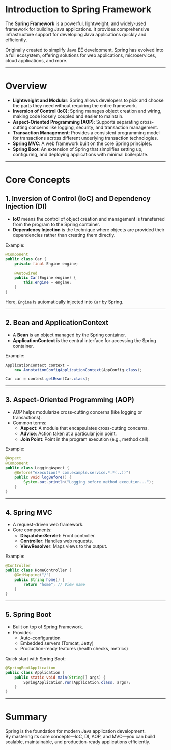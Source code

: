 # Introduction to Spring Framework

The **Spring Framework** is a powerful, lightweight, and widely-used framework for building Java applications. It provides comprehensive infrastructure support for developing Java applications quickly and efficiently.

Originally created to simplify Java EE development, Spring has evolved into a full ecosystem, offering solutions for web applications, microservices, cloud applications, and more.

---

# Overview

- **Lightweight and Modular**: Spring allows developers to pick and choose the parts they need without requiring the entire framework.
- **Inversion of Control (IoC)**: Spring manages object creation and wiring, making code loosely coupled and easier to maintain.
- **Aspect-Oriented Programming (AOP)**: Supports separating cross-cutting concerns like logging, security, and transaction management.
- **Transaction Management**: Provides a consistent programming model for transactions across different underlying transaction technologies.
- **Spring MVC**: A web framework built on the core Spring principles.
- **Spring Boot**: An extension of Spring that simplifies setting up, configuring, and deploying applications with minimal boilerplate.

---

# Core Concepts

## 1. Inversion of Control (IoC) and Dependency Injection (DI)

- **IoC** means the control of object creation and management is transferred from the program to the Spring container.
- **Dependency Injection** is the technique where objects are provided their dependencies rather than creating them directly.

Example:
```java
@Component
public class Car {
    private final Engine engine;

    @Autowired
    public Car(Engine engine) {
        this.engine = engine;
    }
}
```

Here, `Engine` is automatically injected into `Car` by Spring.

---

## 2. Bean and ApplicationContext

- A **Bean** is an object managed by the Spring container.
- **ApplicationContext** is the central interface for accessing the Spring container.

Example:
```java
ApplicationContext context = 
    new AnnotationConfigApplicationContext(AppConfig.class);

Car car = context.getBean(Car.class);
```

---

## 3. Aspect-Oriented Programming (AOP)

- AOP helps modularize cross-cutting concerns (like logging or transactions).
- Common terms:
  - **Aspect**: A module that encapsulates cross-cutting concerns.
  - **Advice**: Action taken at a particular join point.
  - **Join Point**: Point in the program execution (e.g., method call).

Example:
```java
@Aspect
@Component
public class LoggingAspect {
    @Before("execution(* com.example.service.*.*(..))")
    public void logBefore() {
        System.out.println("Logging before method execution...");
    }
}
```

---

## 4. Spring MVC

- A request-driven web framework.
- Core components:
  - **DispatcherServlet**: Front controller.
  - **Controller**: Handles web requests.
  - **ViewResolver**: Maps views to the output.

Example:
```java
@Controller
public class HomeController {
    @GetMapping("/")
    public String home() {
        return "home"; // View name
    }
}
```

---

## 5. Spring Boot

- Built on top of Spring Framework.
- Provides:
  - Auto-configuration
  - Embedded servers (Tomcat, Jetty)
  - Production-ready features (health checks, metrics)

Quick start with Spring Boot:
```java
@SpringBootApplication
public class Application {
    public static void main(String[] args) {
        SpringApplication.run(Application.class, args);
    }
}
```

---

# Summary

Spring is the foundation for modern Java application development.  
By mastering its core concepts—IoC, DI, AOP, and MVC—you can build scalable, maintainable, and production-ready applications efficiently.